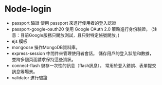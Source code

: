 # Node-login

- passport 驗證
  使用 passport 來進行使用者的登入認證
- passport-google-oauth20
  使用 Google OAuth 2.0 策略進行身份驗證。
  (注意：目前Google服務只開放測試，且只對特定帳號開放。)
- ejs 模板
- mongoose 操作MongoDB資料庫。
- express-session
  中間件來管理使用者會話。 儲存用戶的登入狀態和數據，並跨多個頁面請求保持這些資訊。
- connect-flash
  儲存一次性的訊息（flash訊息）。 常用於登入錯誤、表單提交訊息等場景。
- validator
  進行驗證
